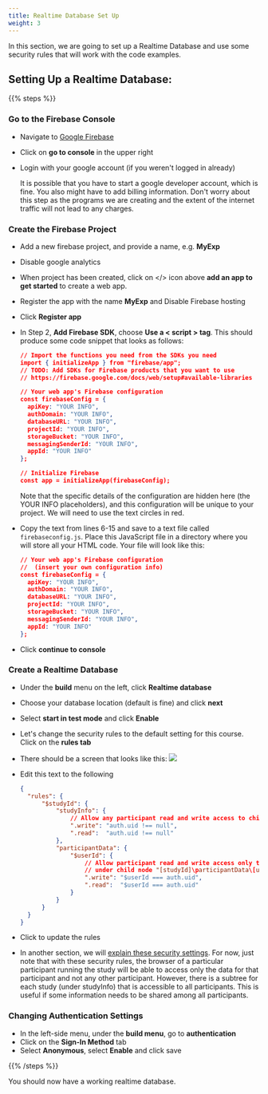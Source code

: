 ```yaml
---
title: Realtime Database Set Up
weight: 3
---
```


In this section, we are going to set up a Realtime Database and use some security rules that will
work with the code examples.

## Setting Up a Realtime Database:

{{% steps %}}

### Go to the Firebase Console

- Navigate to [Google Firebase](https://firebase.google.com/)
- Click on **go to console** in the upper right
- Login with your google account (if you weren't logged in already)

  It is possible that you have to start a google developer account, which is fine. You also might
  have to add billing information. Don't worry about this step as the programs we are creating and
  the extent of the internet traffic will not lead to any charges.

### Create the Firebase Project

- Add a new firebase project, and provide a name, e.g. **MyExp**
- Disable google analytics
- When project has been created, click on </> icon above **add an app to get started** to create a
  web app.
- Register the app with the name **MyExp** and Disable Firebase hosting
- Click **Register app**
- In Step 2, **Add Firebase SDK**, choose **Use a < script > tag**. This should produce some code
  snippet that looks as follows:

  ```json
  // Import the functions you need from the SDKs you need
  import { initializeApp } from "firebase/app";
  // TODO: Add SDKs for Firebase products that you want to use
  // https://firebase.google.com/docs/web/setup#available-libraries

  // Your web app's Firebase configuration
  const firebaseConfig = {
    apiKey: "YOUR INFO",
    authDomain: "YOUR INFO",
    databaseURL: "YOUR INFO",
    projectId: "YOUR INFO",
    storageBucket: "YOUR INFO",
    messagingSenderId: "YOUR INFO",
    appId: "YOUR INFO"
  };

  // Initialize Firebase
  const app = initializeApp(firebaseConfig);
  ```

  Note that the specific details of the configuration are hidden here (the YOUR INFO placeholders),
  and this configuration will be unique to your project. We will need to use the text circles in
  red.

- Copy the text from lines 6-15 and save to a text file called `firebaseconfig.js`. Place this
  JavaScript file in a directory where you will store all your HTML code. Your file will look like
  this:

  ```json
  // Your web app's Firebase configuration
  //  (insert your own configuration info)
  const firebaseConfig = {
    apiKey: "YOUR INFO",
    authDomain: "YOUR INFO",
    databaseURL: "YOUR INFO",
    projectId: "YOUR INFO",
    storageBucket: "YOUR INFO",
    messagingSenderId: "YOUR INFO",
    appId: "YOUR INFO"
  };
  ```

- Click **continue to console**

### Create a Realtime Database

- Under the **build** menu on the left, click **Realtime database**
- Choose your database location (default is fine) and click **next**
- Select **start in test mode** and click **Enable**
- Let's change the security rules to the default setting for this course. Click on the
  **rules tab**
- There should be a screen that looks like this:
  <img src="/mplib-docs/imgs/firebase/firebase-rules.png" />
- Edit this text to the following

  ```json
  {        
    "rules": {
        "$studyId": {         
            "studyInfo": {
                // Allow any participant read and write access to child node "[studyId]\studyInfo"
                ".write": "auth.uid !== null", 
                ".read":  "auth.uid !== null"
            },
            "participantData": {
                "$userId": {
                    // Allow participant read and write access only to their own data 
                    // under child node "[studyId]\participantData\[userid]"
                    ".write": "$userId === auth.uid",
                    ".read":  "$userId === auth.uid"
                }
            }
        }
    }
  }
  ```
- Click to update the rules
- In another section, we will [explain these security settings](https://canvas.eee.uci.edu/courses/54190/pages/different-security-models).
  For now, just note that with these security rules, the browser of a particular participant running the study will be able to access
  only the data for that participant and not any other participant. However, there is a subtree for each study (under studyInfo) that is
  accessible to all participants. This is useful if some information needs to be shared among all participants. 

### Changing Authentication Settings

- In the left-side menu, under the **build menu**, go to **authentication**
- Click on the **Sign-In Method** tab
- Select **Anonymous**, select **Enable** and click save

{{% /steps %}}

You should now have a working realtime database.

<!--
## Next

Continue configuring your firebase database:

{{< cards >}}
  {{< card url="../account-setup" title="Account Set Up" icon="user" >}}
  {{< card url="../security-rules" title="Security Rules and Data Representation" icon="lock-closed" >}}
{{< /cards >}}
-->